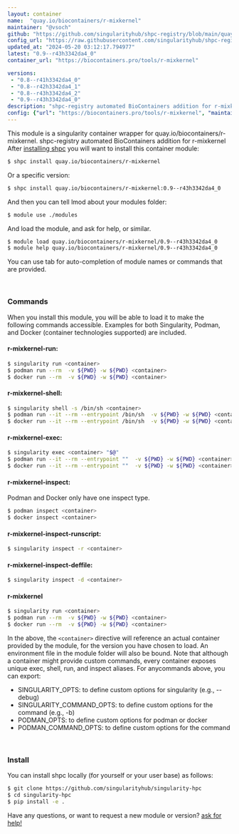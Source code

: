 ```yaml
---
layout: container
name:  "quay.io/biocontainers/r-mixkernel"
maintainer: "@vsoch"
github: "https://github.com/singularityhub/shpc-registry/blob/main/quay.io/biocontainers/r-mixkernel/container.yaml"
config_url: "https://raw.githubusercontent.com/singularityhub/shpc-registry/main/quay.io/biocontainers/r-mixkernel/container.yaml"
updated_at: "2024-05-20 03:12:17.794977"
latest: "0.9--r43h3342da4_0"
container_url: "https://biocontainers.pro/tools/r-mixkernel"

versions:
 - "0.8--r41h3342da4_0"
 - "0.8--r42h3342da4_1"
 - "0.8--r43h3342da4_2"
 - "0.9--r43h3342da4_0"
description: "shpc-registry automated BioContainers addition for r-mixkernel"
config: {"url": "https://biocontainers.pro/tools/r-mixkernel", "maintainer": "@vsoch", "description": "shpc-registry automated BioContainers addition for r-mixkernel", "latest": {"0.9--r43h3342da4_0": "sha256:8868be61506b184f990f40f750bfd4c053b1dcb51ba7f61412e87fe96cfbf038"}, "tags": {"0.8--r41h3342da4_0": "sha256:1dcba1c67234799697602fc257841fef00f57041cc55fcc845bd3977d31009e4", "0.8--r42h3342da4_1": "sha256:225dce09dd46b47123e8bb972740bb85366baef811d8cb047e3148d1ba76968f", "0.8--r43h3342da4_2": "sha256:0e47a698d84ff6c6c09350a67da6b25dd3bc8abe65fe01dcafa3e74903231dec", "0.9--r43h3342da4_0": "sha256:8868be61506b184f990f40f750bfd4c053b1dcb51ba7f61412e87fe96cfbf038"}, "docker": "quay.io/biocontainers/r-mixkernel"}
---
```


This module is a singularity container wrapper for quay.io/biocontainers/r-mixkernel.
shpc-registry automated BioContainers addition for r-mixkernel
After [installing shpc](#install) you will want to install this container module:


```bash
$ shpc install quay.io/biocontainers/r-mixkernel
```

Or a specific version:

```bash
$ shpc install quay.io/biocontainers/r-mixkernel:0.9--r43h3342da4_0
```

And then you can tell lmod about your modules folder:

```bash
$ module use ./modules
```

And load the module, and ask for help, or similar.

```bash
$ module load quay.io/biocontainers/r-mixkernel/0.9--r43h3342da4_0
$ module help quay.io/biocontainers/r-mixkernel/0.9--r43h3342da4_0
```

You can use tab for auto-completion of module names or commands that are provided.

<br>

### Commands

When you install this module, you will be able to load it to make the following commands accessible.
Examples for both Singularity, Podman, and Docker (container technologies supported) are included.

#### r-mixkernel-run:

```bash
$ singularity run <container>
$ podman run --rm  -v ${PWD} -w ${PWD} <container>
$ docker run --rm  -v ${PWD} -w ${PWD} <container>
```

#### r-mixkernel-shell:

```bash
$ singularity shell -s /bin/sh <container>
$ podman run --it --rm --entrypoint /bin/sh  -v ${PWD} -w ${PWD} <container>
$ docker run --it --rm --entrypoint /bin/sh  -v ${PWD} -w ${PWD} <container>
```

#### r-mixkernel-exec:

```bash
$ singularity exec <container> "$@"
$ podman run --it --rm --entrypoint ""  -v ${PWD} -w ${PWD} <container> "$@"
$ docker run --it --rm --entrypoint ""  -v ${PWD} -w ${PWD} <container> "$@"
```

#### r-mixkernel-inspect:

Podman and Docker only have one inspect type.

```bash
$ podman inspect <container>
$ docker inspect <container>
```

#### r-mixkernel-inspect-runscript:

```bash
$ singularity inspect -r <container>
```

#### r-mixkernel-inspect-deffile:

```bash
$ singularity inspect -d <container>
```



#### r-mixkernel

```bash
$ singularity run <container>
$ podman run --rm  -v ${PWD} -w ${PWD} <container>
$ docker run --rm  -v ${PWD} -w ${PWD} <container>
```


In the above, the `<container>` directive will reference an actual container provided
by the module, for the version you have chosen to load. An environment file in the
module folder will also be bound. Note that although a container
might provide custom commands, every container exposes unique exec, shell, run, and
inspect aliases. For anycommands above, you can export:

 - SINGULARITY_OPTS: to define custom options for singularity (e.g., --debug)
 - SINGULARITY_COMMAND_OPTS: to define custom options for the command (e.g., -b)
 - PODMAN_OPTS: to define custom options for podman or docker
 - PODMAN_COMMAND_OPTS: to define custom options for the command

<br>

### Install

You can install shpc locally (for yourself or your user base) as follows:

```bash
$ git clone https://github.com/singularityhub/singularity-hpc
$ cd singularity-hpc
$ pip install -e .
```

Have any questions, or want to request a new module or version? [ask for help!](https://github.com/singularityhub/singularity-hpc/issues)